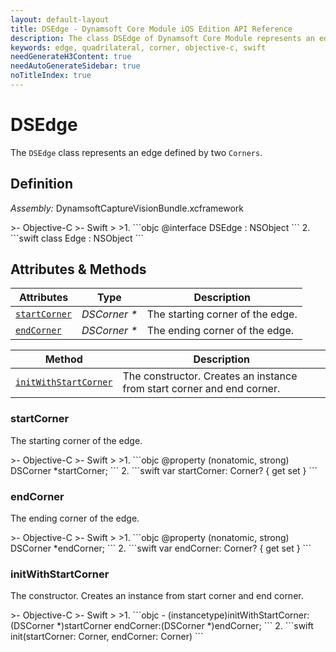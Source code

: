 ```yaml
---
layout: default-layout
title: DSEdge - Dynamsoft Core Module iOS Edition API Reference
description: The class DSEdge of Dynamsoft Core Module represents an edge of candidate quadrilaterals, which consists of two corners.
keywords: edge, quadrilateral, corner, objective-c, swift
needGenerateH3Content: true
needAutoGenerateSidebar: true
noTitleIndex: true
---
```


# DSEdge

The `DSEdge` class represents an edge defined by two `Corners`.

## Definition

*Assembly:* DynamsoftCaptureVisionBundle.xcframework

<div class="sample-code-prefix"></div>
>- Objective-C
>- Swift
>
>1. 
```objc
@interface DSEdge : NSObject
```
2. 
```swift
class Edge : NSObject
```

## Attributes & Methods

| Attributes | Type | Description |
| ---------- | ---- | ----------- |
| [`startCorner`](#startcorner) | *DSCorner \** | The starting corner of the edge. |
| [`endCorner`](#endcorner) | *DSCorner \** | The ending corner of the edge. |

| Method | Description |
| ------ | ----------- |
| [`initWithStartCorner`](#initwithstartcorner) | The constructor. Creates an instance from start corner and end corner. |

### startCorner

The starting corner of the edge.

<div class="sample-code-prefix"></div>
>- Objective-C
>- Swift
>
>1. 
```objc
@property (nonatomic, strong) DSCorner *startCorner;
```
2. 
```swift
var startCorner: Corner? { get set }
```

### endCorner

The ending corner of the edge.

<div class="sample-code-prefix"></div>
>- Objective-C
>- Swift
>
>1. 
```objc
@property (nonatomic, strong) DSCorner *endCorner;
```
2. 
```swift
var endCorner: Corner? { get set }
```

### initWithStartCorner

The constructor. Creates an instance from start corner and end corner.

<div class="sample-code-prefix"></div>
>- Objective-C
>- Swift
>
>1. 
```objc
- (instancetype)initWithStartCorner:(DSCorner *)startCorner
                          endCorner:(DSCorner *)endCorner;
```
2. 
```swift
init(startCorner: Corner, endCorner: Corner)
```
